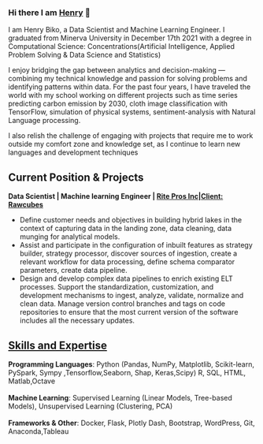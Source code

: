### Hi there I am [Henry](https://www.linkedin.com/in/henrybiko/) 👋

I am Henry Biko, a Data Scientist and Machine Learning Engineer. I graduated from Minerva University in December  17th 2021 with a degree in Computational Science: Concentrations(Artificial Intelligence, Applied Problem Solving & Data Science and Statistics)

I enjoy bridging the gap between analytics and decision-making — combining my technical knowledge and passion for solving problems and identifying patterns within data. For the past four years, I have traveled the world with my school working on different projects such as time series predicting carbon emission by 2030, cloth image classification with TensorFlow, simulation of physical systems, sentiment-analysis with Natural Language processing. 

I also relish the challenge of engaging with projects that require me to work outside my comfort zone and knowledge set, as I continue to learn new languages and development techniques

## Current Position & Projects
**Data Scientist | Machine learning Engineer | [Rite Pros Inc](http://www.ritepros.com/index.php)|[Client: Rawcubes](https://www.rawcubes.com/)** 
<br>
* Define customer needs and objectives in building hybrid lakes in the context of capturing data in the landing zone, data cleaning, data munging for analytical models.
* Assist and participate in the configuration of inbuilt features as strategy builder, strategy processor, discover sources of ingestion, create a relevant workflow for data processing, define schema comparator parameters, create data pipeline.
* Design and develop complex data pipelines to enrich existing ELT processes.
Support the standardization, customization, and development mechanisms to ingest, analyze, validate, normalize and clean data.
Manage version control branches and tags on code repositories to ensure that the most current version of the software includes all the necessary updates.


## [Skills and Expertise](https://github.com/HenryBiko?tab=repositories)
**Programming Languages**: Python (Pandas, NumPy, Matplotlib, Scikit-learn, PySpark, Sympy ,Tensorflow,Seaborn, Shap, Keras,Scipy) R, SQL, HTML, Matlab,Octave
<br><br>
**Machine Learning**: Supervised Learning (Linear Models, Tree-based Models), Unsupervised Learning (Clustering, PCA)
<br><br>
**Frameworks & Other**: Docker, Flask, Plotly Dash, Bootstrap, WordPress, Git, Anaconda,Tableau


